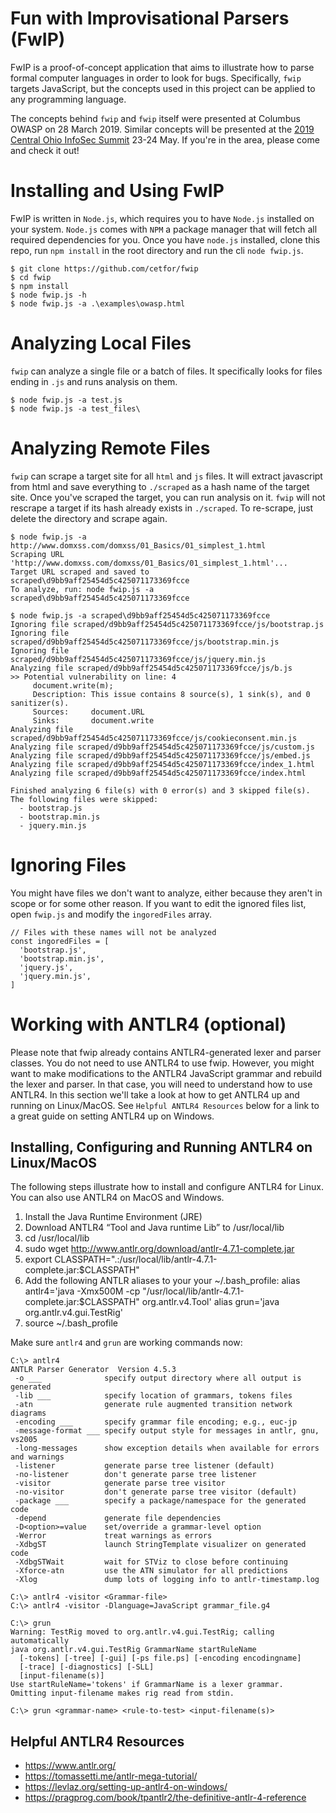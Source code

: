 # Fun with Improvisational Parsers (FwIP)

FwIP is a proof-of-concept application that aims to illustrate how to parse formal computer languages in order to look for bugs. Specifically, `fwip` targets JavaScript, but the concepts used in this project can be applied to any programming language. 

The concepts behind `fwip` and `fwip` itself were presented at Columbus OWASP on 28 March 2019. Similar concepts will be presented at the [2019 Central Ohio InfoSec Summit](https://www.infosecsummit.com/ehome/index.php?eventid=367886&) 23-24 May. If you're in the area, please come and check it out!

# Installing and Using FwIP

FwIP is written in `Node.js`, which requires you to have `Node.js` installed on your system. `Node.js` comes with `NPM` a package manager that will fetch all required dependencies for you. Once you have `node.js` installed, clone this repo, run `npm install` in the root directory and run the cli `node fwip.js`.

```
$ git clone https://github.com/cetfor/fwip
$ cd fwip
$ npm install
$ node fwip.js -h
$ node fwip.js -a .\examples\owasp.html
```

# Analyzing Local Files

`fwip` can analyze a single file or a batch of files. It specifically looks for files ending in `.js` and runs analysis on them.

```
$ node fwip.js -a test.js
$ node fwip.js -a test_files\
```

# Analyzing Remote Files

`fwip` can scrape a target site for all `html` and `js` files. It will extract javascript from html and save everything to `./scraped` as a hash name of the target site. Once you've scraped the target, you can run analysis on it. `fwip` will not rescrape a target if its hash already exists in `./scraped`. To re-scrape, just delete the directory and scrape again.

```
$ node fwip.js -a http://www.domxss.com/domxss/01_Basics/01_simplest_1.html
Scraping URL 'http://www.domxss.com/domxss/01_Basics/01_simplest_1.html'...
Target URL scraped and saved to scraped\d9bb9aff25454d5c425071173369fcce
To analyze, run: node fwip.js -a scraped\d9bb9aff25454d5c425071173369fcce

$ node fwip.js -a scraped\d9bb9aff25454d5c425071173369fcce
Ignoring file scraped/d9bb9aff25454d5c425071173369fcce/js/bootstrap.js
Ignoring file scraped/d9bb9aff25454d5c425071173369fcce/js/bootstrap.min.js
Ignoring file scraped/d9bb9aff25454d5c425071173369fcce/js/jquery.min.js
Analyzing file scraped/d9bb9aff25454d5c425071173369fcce/js/b.js
>> Potential vulnerability on line: 4
     document.write(m);
     Description: This issue contains 8 source(s), 1 sink(s), and 0 sanitizer(s).
     Sources:     document.URL
     Sinks:       document.write
Analyzing file scraped/d9bb9aff25454d5c425071173369fcce/js/cookieconsent.min.js
Analyzing file scraped/d9bb9aff25454d5c425071173369fcce/js/custom.js
Analyzing file scraped/d9bb9aff25454d5c425071173369fcce/js/embed.js
Analyzing file scraped/d9bb9aff25454d5c425071173369fcce/index_1.html
Analyzing file scraped/d9bb9aff25454d5c425071173369fcce/index.html

Finished analyzing 6 file(s) with 0 error(s) and 3 skipped file(s).
The following files were skipped:
  - bootstrap.js
  - bootstrap.min.js
  - jquery.min.js
```

# Ignoring Files
You might have files we don't want to analyze, either because they aren't in scope or for some other reason. If you want to edit the ignored files list, open `fwip.js` and modify the `ingoredFiles` array.

```
// Files with these names will not be analyzed
const ingoredFiles = [
  'bootstrap.js',
  'bootstrap.min.js',
  'jquery.js',
  'jquery.min.js',
]
```

# Working with ANTLR4 (optional)

Please note that fwip already contains ANTLR4-generated lexer and parser classes.  You do not need to use ANTLR4 to use fwip.  However, you might want to make modifications to the ANTLR4 JavaScript grammar and rebuild the lexer and parser.  In that case, you will need to understand how to use ANTLR4.  In this section we'll take a look at how to get ANTLR4 up and running on Linux/MacOS. See `Helpful ANTLR4 Resources` below for a link to a great guide on setting ANTLR4 up on Windows.

## Installing, Configuring and Running ANTLR4 on Linux/MacOS

The following steps illustrate how to install and configure ANTLR4 for Linux. You can also use ANTLR4 on MacOS and Windows.

1. Install the Java Runtime Environment (JRE)
2. Download ANTLR4 “Tool and Java runtime Lib” to /usr/local/lib
3. cd /usr/local/lib
4. sudo wget http://www.antlr.org/download/antlr-4.7.1-complete.jar
5. export CLASSPATH=".:/usr/local/lib/antlr-4.7.1-complete.jar:$CLASSPATH"
6. Add the following ANTLR aliases to your your ~/.bash_profile:
   alias antlr4='java -Xmx500M -cp \"/usr/local/lib/antlr-4.7.1-complete.jar:$CLASSPATH\" org.antlr.v4.Tool'
   alias grun='java org.antlr.v4.gui.TestRig'
7. source ~/.bash_profile

Make sure `antlr4` and `grun` are working commands now:

```
C:\> antlr4
ANTLR Parser Generator  Version 4.5.3
 -o ___              specify output directory where all output is generated
 -lib ___            specify location of grammars, tokens files
 -atn                generate rule augmented transition network diagrams
 -encoding ___       specify grammar file encoding; e.g., euc-jp
 -message-format ___ specify output style for messages in antlr, gnu, vs2005
 -long-messages      show exception details when available for errors and warnings
 -listener           generate parse tree listener (default)
 -no-listener        don't generate parse tree listener
 -visitor            generate parse tree visitor
 -no-visitor         don't generate parse tree visitor (default)
 -package ___        specify a package/namespace for the generated code
 -depend             generate file dependencies
 -D<option>=value    set/override a grammar-level option
 -Werror             treat warnings as errors
 -XdbgST             launch StringTemplate visualizer on generated code
 -XdbgSTWait         wait for STViz to close before continuing
 -Xforce-atn         use the ATN simulator for all predictions
 -Xlog               dump lots of logging info to antlr-timestamp.log

C:\> antlr4 -visitor <Grammar-file>
C:\> antlr4 -visitor -Dlanguage=JavaScript grammar_file.g4
```

```
C:\> grun
Warning: TestRig moved to org.antlr.v4.gui.TestRig; calling automatically
java org.antlr.v4.gui.TestRig GrammarName startRuleName
  [-tokens] [-tree] [-gui] [-ps file.ps] [-encoding encodingname]
  [-trace] [-diagnostics] [-SLL]
  [input-filename(s)]
Use startRuleName='tokens' if GrammarName is a lexer grammar.
Omitting input-filename makes rig read from stdin.

C:\> grun <grammar-name> <rule-to-test> <input-filename(s)>
```

## Helpful ANTLR4 Resources
* https://www.antlr.org/
* https://tomassetti.me/antlr-mega-tutorial/
* https://levlaz.org/setting-up-antlr4-on-windows/
* https://pragprog.com/book/tpantlr2/the-definitive-antlr-4-reference
